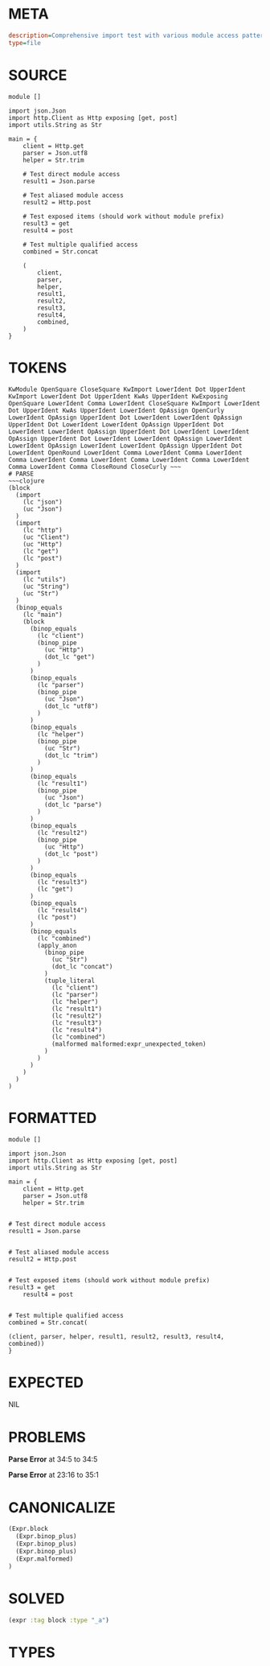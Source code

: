 # META
~~~ini
description=Comprehensive import test with various module access patterns
type=file
~~~
# SOURCE
~~~roc
module []

import json.Json
import http.Client as Http exposing [get, post]
import utils.String as Str

main = {
    client = Http.get
    parser = Json.utf8
    helper = Str.trim

    # Test direct module access
    result1 = Json.parse

    # Test aliased module access
    result2 = Http.post

    # Test exposed items (should work without module prefix)
    result3 = get
    result4 = post

    # Test multiple qualified access
    combined = Str.concat

    (
        client,
        parser,
        helper,
        result1,
        result2,
        result3,
        result4,
        combined,
    )
}
~~~
# TOKENS
~~~text
KwModule OpenSquare CloseSquare KwImport LowerIdent Dot UpperIdent KwImport LowerIdent Dot UpperIdent KwAs UpperIdent KwExposing OpenSquare LowerIdent Comma LowerIdent CloseSquare KwImport LowerIdent Dot UpperIdent KwAs UpperIdent LowerIdent OpAssign OpenCurly LowerIdent OpAssign UpperIdent Dot LowerIdent LowerIdent OpAssign UpperIdent Dot LowerIdent LowerIdent OpAssign UpperIdent Dot LowerIdent LowerIdent OpAssign UpperIdent Dot LowerIdent LowerIdent OpAssign UpperIdent Dot LowerIdent LowerIdent OpAssign LowerIdent LowerIdent OpAssign LowerIdent LowerIdent OpAssign UpperIdent Dot LowerIdent OpenRound LowerIdent Comma LowerIdent Comma LowerIdent Comma LowerIdent Comma LowerIdent Comma LowerIdent Comma LowerIdent Comma LowerIdent Comma CloseRound CloseCurly ~~~
# PARSE
~~~clojure
(block
  (import
    (lc "json")
    (uc "Json")
  )
  (import
    (lc "http")
    (uc "Client")
    (uc "Http")
    (lc "get")
    (lc "post")
  )
  (import
    (lc "utils")
    (uc "String")
    (uc "Str")
  )
  (binop_equals
    (lc "main")
    (block
      (binop_equals
        (lc "client")
        (binop_pipe
          (uc "Http")
          (dot_lc "get")
        )
      )
      (binop_equals
        (lc "parser")
        (binop_pipe
          (uc "Json")
          (dot_lc "utf8")
        )
      )
      (binop_equals
        (lc "helper")
        (binop_pipe
          (uc "Str")
          (dot_lc "trim")
        )
      )
      (binop_equals
        (lc "result1")
        (binop_pipe
          (uc "Json")
          (dot_lc "parse")
        )
      )
      (binop_equals
        (lc "result2")
        (binop_pipe
          (uc "Http")
          (dot_lc "post")
        )
      )
      (binop_equals
        (lc "result3")
        (lc "get")
      )
      (binop_equals
        (lc "result4")
        (lc "post")
      )
      (binop_equals
        (lc "combined")
        (apply_anon
          (binop_pipe
            (uc "Str")
            (dot_lc "concat")
          )
          (tuple_literal
            (lc "client")
            (lc "parser")
            (lc "helper")
            (lc "result1")
            (lc "result2")
            (lc "result3")
            (lc "result4")
            (lc "combined")
            (malformed malformed:expr_unexpected_token)
          )
        )
      )
    )
  )
)
~~~
# FORMATTED
~~~roc
module []

import json.Json
import http.Client as Http exposing [get, post]
import utils.String as Str

main = {
	client = Http.get
	parser = Json.utf8
	helper = Str.trim
	

# Test direct module access
result1 = Json.parse
	

# Test aliased module access
result2 = Http.post
	

# Test exposed items (should work without module prefix)
result3 = get
	result4 = post
	

# Test multiple qualified access
combined = Str.concat(

(client, parser, helper, result1, result2, result3, result4, combined))
}
~~~
# EXPECTED
NIL
# PROBLEMS
**Parse Error**
at 34:5 to 34:5

**Parse Error**
at 23:16 to 35:1

# CANONICALIZE
~~~clojure
(Expr.block
  (Expr.binop_plus)
  (Expr.binop_plus)
  (Expr.binop_plus)
  (Expr.malformed)
)
~~~
# SOLVED
~~~clojure
(expr :tag block :type "_a")
~~~
# TYPES
~~~roc
~~~
